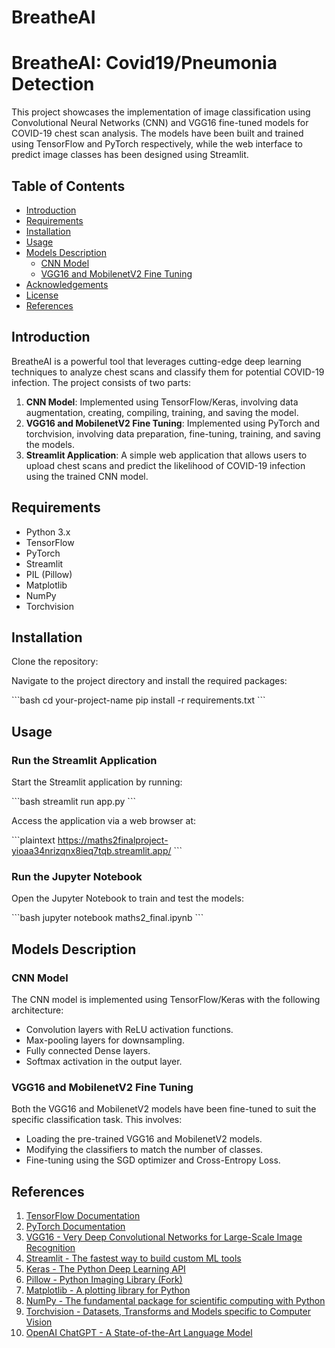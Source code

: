 # BreatheAI

# BreatheAI: Covid19/Pneumonia Detection

This project showcases the implementation of image classification using Convolutional Neural Networks (CNN) and VGG16 fine-tuned models for COVID-19 chest scan analysis. The models have been built and trained using TensorFlow and PyTorch respectively, while the web interface to predict image classes has been designed using Streamlit.

## Table of Contents

- [Introduction](#introduction)
- [Requirements](#requirements)
- [Installation](#installation)
- [Usage](#usage)
- [Models Description](#models-description)
  - [CNN Model](#cnn-model)
  - [VGG16 and MobilenetV2 Fine Tuning](#vgg16-fine-tuning)
- [Acknowledgements](#acknowledgements)
- [License](#license)
- [References](#references)

## Introduction

BreatheAI is a powerful tool that leverages cutting-edge deep learning techniques to analyze chest scans and classify them for potential COVID-19 infection. The project consists of two parts:
1. **CNN Model**: Implemented using TensorFlow/Keras, involving data augmentation, creating, compiling, training, and saving the model.
2. **VGG16 and MobilenetV2 Fine Tuning**: Implemented using PyTorch and torchvision, involving data preparation, fine-tuning, training, and saving the models.
3. **Streamlit Application**: A simple web application that allows users to upload chest scans and predict the likelihood of COVID-19 infection using the trained CNN model.

## Requirements

- Python 3.x
- TensorFlow
- PyTorch
- Streamlit
- PIL (Pillow)
- Matplotlib
- NumPy
- Torchvision

## Installation

Clone the repository:

Navigate to the project directory and install the required packages:

\```bash
cd your-project-name
pip install -r requirements.txt
\```

## Usage

### Run the Streamlit Application
Start the Streamlit application by running:

\```bash
streamlit run app.py
\```

Access the application via a web browser at:

\```plaintext
https://maths2finalproject-yioaa34nrizqnx8ieq7tqb.streamlit.app/
\```

### Run the Jupyter Notebook
Open the Jupyter Notebook to train and test the models:

\```bash
jupyter notebook maths2_final.ipynb
\```

## Models Description

### CNN Model
The CNN model is implemented using TensorFlow/Keras with the following architecture:

- Convolution layers with ReLU activation functions.
- Max-pooling layers for downsampling.
- Fully connected Dense layers.
- Softmax activation in the output layer.

### VGG16 and MobilenetV2 Fine Tuning
Both the VGG16 and MobilenetV2 models have been fine-tuned to suit the specific classification task. This involves:

- Loading the pre-trained VGG16 and MobilenetV2 models.
- Modifying the classifiers to match the number of classes.
- Fine-tuning using the SGD optimizer and Cross-Entropy Loss.


## References

1. [TensorFlow Documentation](https://www.tensorflow.org/)
2. [PyTorch Documentation](https://pytorch.org/docs/stable/index.html)
3. [VGG16 - Very Deep Convolutional Networks for Large-Scale Image Recognition](https://arxiv.org/abs/1409.1556)
4. [Streamlit - The fastest way to build custom ML tools](https://www.streamlit.io/)
5. [Keras - The Python Deep Learning API](https://keras.io/)
6. [Pillow - Python Imaging Library (Fork)](https://pillow.readthedocs.io/en/stable/)
7. [Matplotlib - A plotting library for Python](https://matplotlib.org/)
8. [NumPy - The fundamental package for scientific computing with Python](https://numpy.org/)
9. [Torchvision - Datasets, Transforms and Models specific to Computer Vision](https://pytorch.org/vision/stable/index.html)
10. [OpenAI ChatGPT - A State-of-the-Art Language Model](https://openai.com/research/chatgpt)
